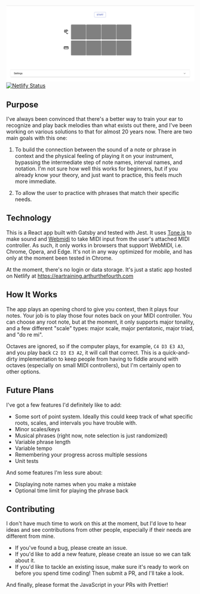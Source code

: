 ![Screenshot](screenshot.png)  
[![Netlify Status](https://api.netlify.com/api/v1/badges/a2dc1a3a-5e4f-4671-a070-e8186d7ecdfc/deploy-status)](https://app.netlify.com/sites/competent-saha-50e965/deploys)

## Purpose

I've always been convinced that there's a better way to train your ear to recognize and play back melodies than what exists out there, and I've been working on various solutions to that for almost 20 years now. There are two main goals with this one:

1) To build the connection between the sound of a note or phrase in context and the physical feeling of playing it on your instrument, bypassing the intermediate step of note names, interval names, and notation. I'm not sure how well this works for beginners, but if you already know your theory, and just want to practice, this feels much more immediate.

2) To allow the user to practice with phrases that match their specific needs.

## Technology

This is a React app built with Gatsby and tested with Jest. It uses [Tone.js](https://github.com/Tonejs/Tone.js/) to make sound and [Webmidi](https://github.com/djipco/webmidi) to take MIDI input from the user's attached MIDI controller. As such, it only works in browsers that support WebMIDI, i.e. Chrome, Opera, and Edge. It's not in any way optimized for mobile, and has only at the moment been tested in Chrome.

At the moment, there's no login or data storage. It's just a static app hosted on Netlify at https://eartraining.arthurthefourth.com 

## How It Works

The app plays an opening chord to give you context, then it plays four notes. Your job is to play those four notes back on your MIDI controller. You can choose any root note, but at the moment, it only supports major tonality, and a few different "scale" types: major scale, major pentatonic, major triad, and "do re mi".

Octaves are ignored, so if the computer plays, for example, `C4 D3 E3 A3`, and you play back `C2 D3 E3 A2`, it will call that correct. This is a quick-and-dirty implementation to keep people from having to fiddle around with octaves (especially on small MIDI controllers), but I'm certainly open to other options.

## Future Plans

I've got a few features I'd definitely like to add:

- Some sort of point system. Ideally this could keep track of what specific roots, scales, and intervals you have trouble with.
- Minor scales/keys
- Musical phrases (right now, note selection is just randomized)
- Variable phrase length
- Variable tempo
- Remembering your progress across multiple sessions
- Unit tests

And some features I'm less sure about:

- Displaying note names when you make a mistake
- Optional time limit for playing the phrase back

## Contributing

I don't have much time to work on this at the moment, but I'd love to hear ideas and see contributions from other people, especially if their needs are different from mine.

- If you've found a bug, please create an issue.
- If you'd like to add a new feature, please create an issue so we can talk about it.
- If you'd like to tackle an existing issue, make sure it's ready to work on before you spend time coding! Then submit a PR, and I'll take a look.

And finally, please format the JavaScript in your PRs with Prettier!
